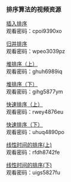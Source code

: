 ### 排序算法的视频资源

[插入排序](https://v.youku.com/v_show/id_XMzE1NTQxNDIxMg==.html)   
观看密码：cpoi9390xo

[归并排序](https://v.youku.com/v_show/id_XMzE1NTQ0NjU4NA==.html?)  
观看密码：wpeo3039pz

[堆排序（上）](https://v.youku.com/v_show/id_XMzIzMzg5MDUyOA==.html)  
观看密码：ghuh6989iq

[堆排序（下）](https://v.youku.com/v_show/id_XMzIzMzg5OTUyMA==.html)  
观看密码：gihg5877ym

[快速排序（上）](https://v.youku.com/v_show/id_XMzI2MTM2NzkxMg==.html)  
观看密码：rwey4876eu

[快速排序（下）](https://v.youku.com/v_show/id_XMzI2MTM5MjE4MA==.html)  
观看密码：uhuq4890po

[线性时间的排序(上)](https://v.youku.com/v_show/id_XMzI3MjQ4MDc0MA==.html)  
观看密码：rfdh8742fe  

[线性时间的排序(下)](https://v.youku.com/v_show/id_XMzI3MjQ4OTQ0NA==.html)  
观看密码：uigs5827fu  

